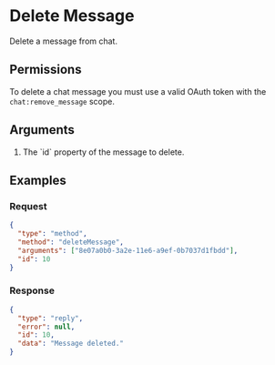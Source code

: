 # Delete Message

Delete a message from chat.

## Permissions

To delete a chat message you must use a valid OAuth token with the `chat:remove_message` scope.

## Arguments

1. The &#x60;id&#x60; property of the message to delete.

## Examples

### Request

```json
{
  "type": "method",
  "method": "deleteMessage",
  "arguments": ["8e07a0b0-3a2e-11e6-a9ef-0b7037d1fbdd"],
  "id": 10
}
```

### Response

```json
{
  "type": "reply",
  "error": null,
  "id": 10,
  "data": "Message deleted."
}
```
